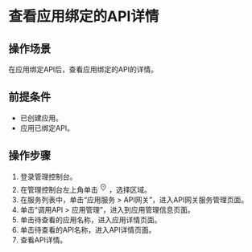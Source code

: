 # 查看应用绑定的API详情<a name="apig-zh-ug-180307054"></a>

## 操作场景<a name="zh-cn_topic_0084768157_section1731012541118"></a>

在应用绑定API后，查看应用绑定的API的详情。

## 前提条件<a name="zh-cn_topic_0084768157_section83110548119"></a>

-   已创建应用。
-   应用已绑定API。

## 操作步骤<a name="zh-cn_topic_0084768157_section8731554122615"></a>

1.  登录管理控制台。
2.  在管理控制台左上角单击![](figures/icon-region.png)，选择区域。
3.  在服务列表中，单击“应用服务 \> API网关”，进入API网关服务管理页面。
4.  单击“调用API \> 应用管理”，进入到应用管理信息页面。
5.  单击待查看的应用名称，进入应用详情页面。
6.  单击待查看的API名称，进入API详情页面。
7.  查看API详情。

